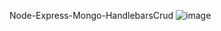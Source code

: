 Node-Express-Mongo-HandlebarsCrud
![image](https://user-images.githubusercontent.com/52834318/155913497-522dd075-250f-4934-b51c-84a51d99bf32.png)
